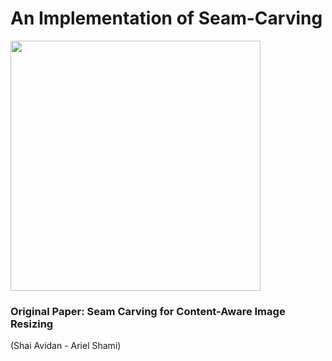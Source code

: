 # An Implementation of Seam-Carving
<img src="https://github.com/pntnone/Deep-Learning/blob/main/test.gif" width="400">

### Original Paper: Seam Carving for Content-Aware Image Resizing 
(Shai Avidan - Ariel Shami)


